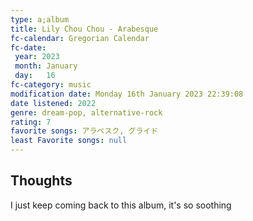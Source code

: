 ```yaml
---
type: a;album 
title: Lily Chou Chou - Arabesque
fc-calendar: Gregorian Calendar
fc-date: 
 year: 2023
 month: January
 day:   16
fc-category: music
modification date: Monday 16th January 2023 22:39:08
date listened: 2022 
genre: dream-pop, alternative-rock 
rating: 7
favorite songs: アラベスク, グライド
least Favorite songs: null
---
```

## Thoughts

I just keep coming back to this album, it's so soothing